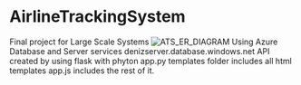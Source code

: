 # AirlineTrackingSystem
 Final project for Large Scale Systems
![ATS_ER_DIAGRAM](https://github.com/denizgucenmez/ATS/assets/48367205/e8e927a8-eff6-41f2-8b6f-33159c3eb7ce)
Using Azure Database and Server services denizserver.database.windows.net
API created by using flask with phyton app.py
templates folder includes all html templates
app.js includes the rest of it.


